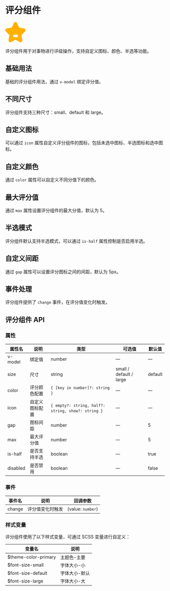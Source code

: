 <script setup lang="ts">
import rateBasic from '../examples/rate/basic.vue'
import rateSize from '../examples/rate/size.vue'
import rateCustomIcon from '../examples/rate/custom-icon.vue'
import rateColor from '../examples/rate/color.vue'
import rateMax from '../examples/rate/max.vue'
import rateHalf from '../examples/rate/half.vue'
import rateGap from '../examples/rate/gap.vue'
import rateEvents from '../examples/rate/events.vue'
</script>

# 评分组件

![评分组件](/components/rate.png)

评分组件用于对事物进行评级操作，支持自定义图标、颜色、半选等功能。

## 基础用法

基础的评分组件用法，通过 `v-model` 绑定评分值。

<demo :component="rateBasic" name="rate" examples="basic" />

## 不同尺寸

评分组件支持三种尺寸：small、default 和 large。

<demo :component="rateSize" name="rate" examples="size" />

## 自定义图标

可以通过 `icon` 属性自定义评分组件的图标，包括未选中图标、半选图标和选中图标。

<demo :component="rateCustomIcon" name="rate" examples="custom-icon" />

## 自定义颜色

通过 `color` 属性可以自定义不同分值下的颜色。

<demo :component="rateColor" name="rate" examples="color" />

## 最大评分值

通过 `max` 属性设置评分组件的最大分值，默认为 5。

<demo :component="rateMax" name="rate" examples="max" />

## 半选模式

评分组件默认支持半选模式，可以通过 `is-half` 属性控制是否启用半选。

<demo :component="rateHalf" name="rate" examples="half" />

## 自定义间距

通过 `gap` 属性可以设置评分图标之间的间距，默认为 5px。

<demo :component="rateGap" name="rate" examples="gap" />

## 事件处理

评分组件提供了 `change` 事件，在评分值变化时触发。

<demo :component="rateEvents" name="rate" examples="events" />

## 评分组件 API

### 属性

| 属性名   | 说明                  | 类型                              | 可选值                  | 默认值  |
| -------- | --------------------- | --------------------------------- | ----------------------- | ------- |
| v-model  | 绑定值                | number                            | —                       | —       |
| size     | 尺寸                  | string                            | small / default / large | default |
| color    | 评分颜色配置          | `{ [key in number]?: string }`      | —                       | —       |
| icon     | 自定义图标配置        | `{ empty?: string, half?: string, show?: string }` | —       | —       |
| gap      | 图标间距              | number                            | —                       | 5       |
| max      | 最大评分值            | number                            | —                       | 5       |
| is-half  | 是否支持半选          | boolean                           | —                       | true    |
| disabled | 是否禁用              | boolean                           | —                       | false   |

### 事件

| 事件名 | 说明               | 回调参数           |
| ------ | ------------------ | ------------------ |
| change | 评分值变化时触发   | (value: `number`) |

### 样式变量

评分组件使用了以下样式变量，可通过 SCSS 变量进行自定义：

| 变量名                | 说明           |
| --------------------- | -------------- |
| $theme-color-primary  | 主题色-主要    |
| $font-size-small      | 字体大小-小    |
| $font-size-default    | 字体大小-默认  |
| $font-size-large      | 字体大小-大    |

